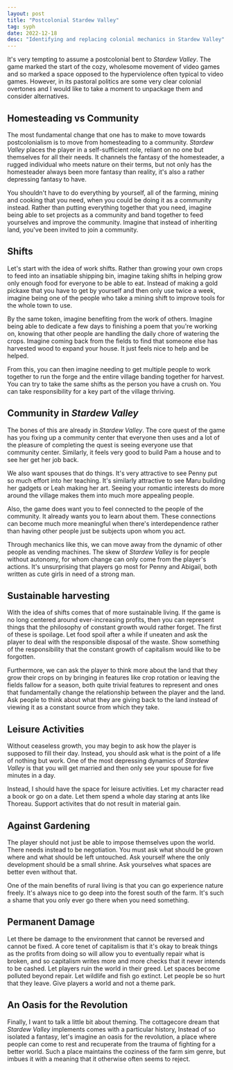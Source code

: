 ```yaml
---
layout: post
title: "Postcolonial Stardew Valley"
tag: syph
date: 2022-12-18
desc: "Identifying and replacing colonial mechanics in Stardew Valley"
---
```


It's very tempting to assume a postcolonial bent to *Stardew Valley*. The game marked the start of the cozy, wholesome movement of video games and so marked a space opposed to the hyperviolence often typical to video games. However, in its pastoral politics are some very clear colonial overtones and I would like to take a moment to unpackage them and consider alternatives.

## Homesteading vs Community

The most fundamental change that one has to make to move towards postcolonialism is to move from homesteading to a community. *Stardew Valley* places the player in a self-sufficient role, reliant on no one but themselves for all their needs. It channels the fantasy of the homesteader, a rugged individual who meets nature on their terms, but not only has the homesteader always been more fantasy than reality, it's also a rather depressing fantasy to have.

You shouldn't have to do everything by yourself, all of the farming, mining and cooking that you need, when you could be doing it as a community instead. Rather than putting everything together that you need, imagine being able to set projects as a community and band together to feed yourselves and improve the community. Imagine that instead of inheriting land, you've been invited to join a community.

## Shifts

Let's start with the idea of work shifts. Rather than growing your own crops to feed into an insatiable shipping bin, imagine taking shifts in helping grow only enough food for everyone to be able to eat. Instead of making a gold pickaxe that you have to get by yourself and then only use twice a week, imagine being one of the people who take a mining shift to improve tools for the whole town to use.

By the same token, imagine benefiting from the work of others. Imagine being able to dedicate a few days to finishing a poem that you're working on, knowing that other people are handling the daily chore of watering the crops. Imagine coming back from the fields to find that someone else has harvested wood to expand your house. It just feels nice to help and be helped.

From this, you can then imagine needing to get multiple people to work together to run the forge and the entire village banding together for harvest. You can try to take the same shifts as the person you have a crush on. You can take responsibility for a key part of the village thriving.

## Community in *Stardew Valley*

The bones of this are already in *Stardew Valley*. The core quest of the game has you fixing up a community center that everyone then uses and a lot of the pleasure of completing the quest is seeing everyone use that community center. Similarly, it feels very good to build Pam a house and to see her get her job back.

We also want spouses that do things. It's very attractive to see Penny put so much effort into her teaching. It's similarly attractive to see Maru building her gadgets or Leah making her art. Seeing your romantic interests do more around the village makes them into much more appealing people.

Also, the game does want you to feel connected to the people of the community. It already wants you to learn about them. These connections can become much more meaningful when there's interdependence rather than having other people just be subjects upon whom you act.

Through mechanics like this, we can move away from the dynamic of other people as vending machines. The skew of *Stardew Valley* is for people without autonomy, for whom change can only come from the player's actions. It's unsurprising that players go most for Penny and Abigail, both written as cute girls in need of a strong man.

## Sustainable harvesting

With the idea of shifts comes that of more sustainable living. If the game is no long centered around ever-increasing profits, then you can represent things that the philosophy of constant growth would rather forget. The first of these is spoilage. Let food spoil after a while if uneaten and ask the player to deal with the responsible disposal of the waste. Show something of the responsibility that the constant growth of capitalism would like to be forgotten.

Furthermore, we can ask the player to think more about the land that they grow their crops on by bringing in features like crop rotation or leaving the fields fallow for a season, both quite trivial features to represent and ones that fundamentally change the relationship between the player and the land. Ask people to think about what they are giving back to the land instead of viewing it as a constant source from which they take.

## Leisure Activities

Without ceaseless growth, you may begin to ask how the player is supposed to fill their day. Instead, you should ask what is the point of a life of nothing but work. One of the most depressing dynamics of *Stardew Valley* is that you will get married and then only see your spouse for five minutes in a day.

Instead, I should have the space for leisure activities. Let my character read a book or go on a date. Let them spend a whole day staring at ants like Thoreau. Support activites that do not result in material gain.

## Against Gardening

The player should not just be able to impose themselves upon the world. There needs instead to be negotiation. You must ask what should be grown where and what should be left untouched. Ask yourself where the only development should be a small shrine. Ask yourselves what spaces are better even without that.

One of the main benefits of rural living is that you can go experience nature freely. It's always nice to go deep into the forest south of the farm. It's such a shame that you only ever go there when you need something.

## Permanent Damage

Let there be damage to the environment that cannot be reversed and cannot be fixed. A core tenet of capitalism is that it's okay to break things as the profits from doing so will allow you to eventually repair what is broken, and so capitalism writes more and more checks that it never intends to be cashed. Let players ruin the world in their greed. Let spaces become polluted beyond repair. Let wildlife and fish go extinct. Let people be so hurt that they leave. Give players a world and not a theme park.

## An Oasis for the Revolution

Finally, I want to talk a little bit about theming. The cottagecore dream that *Stardew Valley* implements comes with a particular history, Instead of so isolated a fantasy, let's imagine an oasis for the revolution, a place where people can come to rest and recuperate from the trauma of fighting for a better world. Such a place maintains the coziness of the farm sim genre, but imbues it with a meaning that it otherwise often seems to reject.